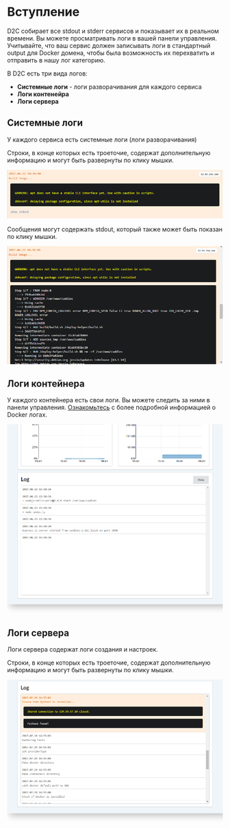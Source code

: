 # Вступление

D2C собирает все stdout и stderr сервисов и показывает их в реальном времени. Вы можете просматривать логи в вашей панели управления. Учитывайте, что ваш сервис должен записывать логи в стандартный output для Docker домена, чтобы была возможность их перехватить и отправить в нашу лог категорию.

В D2C есть три вида логов:

- **Системные логи** - логи разворачивания для каждого сервиса
- **Логи контенейра**
- **Логи сервера**

## Системные логи

У каждого сервиса есть системные логи (логи разворачивания)

Строки, в конце которых есть троеточие, содержат дополнительную информацию и могут быть развернуты по клику мышки.

![Build log](../img/build_log.png)

Сообщения могут содержать stdout, который также может быть показан по клику мышки.

![Stdout log](../img/stdout.png)

## Логи контейнера

<!--нужно больше инфы (спросить у Паши)-->

У каждого контейнера есть свои логи. Вы можете следить за ними в панели управления. [Ознакомьтесь](https://docs.docker.com/engine/admin/logging/view_container_logs/) с более подробной информацией о Docker логах.

![Container log](../img/containers_logs.png)

## Логи сервера

Логи сервера содержат логи создания и настроек.

Строки, в конце которых есть троеточие, содержат дополнительную информацию и могут быть развернуты по клику мышки.

![Host log](../img/host_logs.png)
